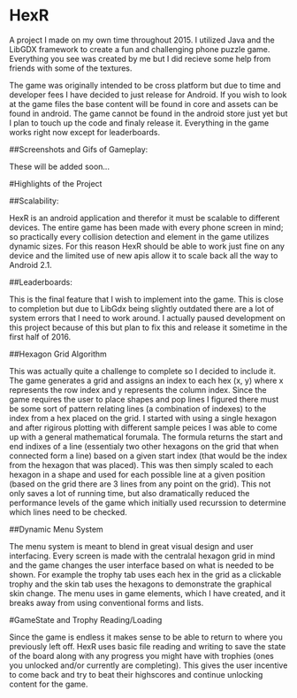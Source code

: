 # HexR
A project I made on my own time throughout 2015. I utilized Java and the LibGDX framework to create a fun and challenging phone puzzle game. Everything you see was created by me but I did recieve some help from friends with some of the textures. 

The game was originally intended to be cross platform but due to time and developer fees I have decided to just release for Android. If you wish to look at the game files the base content will be found in core and assets can be found in android. The game cannot be found in the android store just yet but I plan to touch up the code and finaly release it. Everything in the game works right now except for leaderboards.

##Screenshots and Gifs of Gameplay:

These will be added soon...

#Highlights of the Project

##Scalability:

HexR is an android application and therefor it must be scalable to different devices. The entire game has been made with every phone screen in mind; so practically every collision detection and element in the game utilizes dynamic sizes. For this reason HexR should be able to work just fine on any device and the limited use of new apis allow it to scale back all the way to Android 2.1.

##Leaderboards:

This is the final feature that I wish to implement into the game. This is close to completion but due to LibGdx being slightly outdated there are a lot of system errors that I need to work around. I actually paused development on this project because of this but plan to fix this and release it sometime in the first half of 2016.

##Hexagon Grid Algorithm

This was actually quite a challenge to complete so I decided to include it. The game generates a grid and assigns an index to each hex (x, y) where x represents the row index and y represents the column index. Since the game requires the user to place shapes and pop lines I figured there must be some sort of pattern relating lines (a combination of indexes) to the index from a hex placed on the grid. I started with using a single hexagon and after rigirous plotting with different sample peices I was able to come up with a general mathematical forumala. The formula returns the start and end indixes of a line (essentialy two other hexagons on the grid that when connected form a line) based on a given start index (that would be the index from the hexagon that was placed). This was then simply scaled to each hexagon in a shape and used for each possible line at a given position (based on the grid there are 3 lines from any point on the grid). This not only saves a lot of running time, but also dramatically reduced the performance levels of the game which initially used recurssion to determine which lines need to be checked. 

##Dynamic Menu System

The menu system is meant to blend in great visual design and user interfacing. Every screen is made with the centralal hexagon grid in mind and the game changes the user interface based on what is needed to be shown. For example the trophy tab uses each hex in the grid as a clickable trophy and the skin tab uses the hexagons to demonstrate the graphical skin change. The menu uses in game elements, which I have created, and it breaks away from using conventional forms and lists.

#GameState and Trophy Reading/Loading

Since the game is endless it makes sense to be able to return to where you previously left off. HexR uses basic file reading and writing to save the state of the board along with any progress you might have with trophies (ones you unlocked and/or currently are completing). This gives the user incentive to come back and try to beat their highscores and continue unlocking content for the game.
